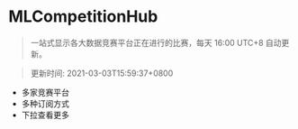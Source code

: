 # MLCompetitionHub

> 一站式显示各大数据竞赛平台正在进行的比赛，每天 16:00 UTC+8 自动更新。
  
> 更新时间: 2021-03-03T15:59:37+0800 

* 多家竞赛平台
* 多种订阅方式
* 下拉查看更多